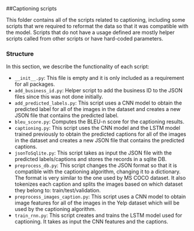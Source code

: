 ##Captioning scripts

This folder contains all of the scripts related to captioning, including some scripts that wre required to reformat the
data so that it was compatible with the model. Scripts that do not have a usage defined are mostly helper scripts
called from other scripts or have hard-coded parameters.

### Structure

In this section, we describe the functionality of each script:
* `__init__.py`: This file is empty and it is only included as a requirement for all packages.
* `add_business_id.py`: Helper script to add the business ID to the JSON files since this was not done initially.
* `add_predicted_labels.py`: This script uses a CNN model to obtain the predicted label for all of the images in the
dataset and creates a new JSON file that contains the predicted label.
* `bleu_score.py`: Computes the BLEU-n score for the captioning results.
* `captioning.py`: This script uses the CNN model and the LSTM model trained previously to obtain the predicted captions
for all of the images in the dataset and creates a new JSON file that contains the predicted captions.
* `jsonToSqlite.py`: This script takes as input the JSON file with the predicted labels/captions and stores the records
in a sqlite DB.
* `preprocess_db.py`: This script changes the JSON format so that it is compatible with the captioning algorithm, changing
it to a dictionary. The format is very similar to the one used by MS COCO dataset. It also tokenizes each caption and
splits the images based on which dataset they belong to: train/test/validation.
* `preprocess_images_caption.py`: This script uses a CNN model to obtain image features for all of the images in the
Yelp dataset which will be used by the captioning algorithm.
* `train_rnn.py`: This script creates and trains the LSTM model used for captioning. It takes as input the CNN features
and the captions.